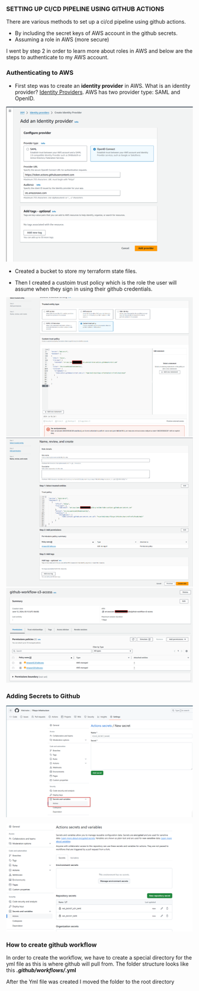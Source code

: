 ### SETTING UP CI/CD PIPELINE USING GITHUB ACTIONS 

There are various methods to set up a ci/cd pipeline using github actions.
- By including the secret keys of AWS account in the github secrets.
- Assuming a role in AWS (more secure)

I went by step 2 in order to learn more about roles in AWS and below are the steps to authenticate to my AWS account.

### Authenticating to AWS 

- First step was to create an **identity provider** in AWS. What is an identity provider?  [Identity Providers](https://www.okta.com/identity-101/why-your-company-needs-an-identity-provider/). AWS has two provider type: SAML and OpenID.

![OpenID Connect](./Assets/OpeniId.png)


- Created a bucket to store my terraform state files.

- Then I created a custoim trust policy which is the role the user will assume when they sign in using their github credentials.

![Custom Trust Policy](./Assets/TrustPolicy.png)
![Permissions](./Assets/permissions.png)
![Permissions Detail](./Assets/PermissionsDetails.png)


### Adding Secrets to Github

![GITHUB Secrets](./Assets/GithubSecrets.png)

![Added Secrets](./Assets/SecrestAdded.png)



### How to create github workflow

In order to create the workflow, we have to create a special directory for the yml file as this is where github will pull from. The folder structure looks like this ***.github/workflows/*.yml**

After the Yml file was created I moved the folder to the root directory 